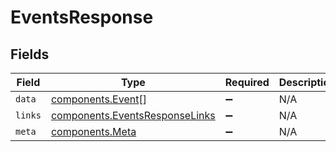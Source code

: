 # EventsResponse


## Fields

| Field                                                                                   | Type                                                                                    | Required                                                                                | Description                                                                             |
| --------------------------------------------------------------------------------------- | --------------------------------------------------------------------------------------- | --------------------------------------------------------------------------------------- | --------------------------------------------------------------------------------------- |
| `data`                                                                                  | [components.Event](../../../sdk/models/components/event.md)[]                           | :heavy_minus_sign:                                                                      | N/A                                                                                     |
| `links`                                                                                 | [components.EventsResponseLinks](../../../sdk/models/components/eventsresponselinks.md) | :heavy_minus_sign:                                                                      | N/A                                                                                     |
| `meta`                                                                                  | [components.Meta](../../../sdk/models/components/meta.md)                               | :heavy_minus_sign:                                                                      | N/A                                                                                     |